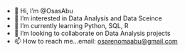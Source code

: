 - 👋 Hi, I’m @OsasAbu
- 👀 I’m interested in Data Analysis and Data Sceince
- 🌱 I’m currently learning Python, SQL, R
- 💞️ I’m looking to collaborate on Data Analysis projects
- 📫 How to reach me...email: osarenomaabu@gmail.com

<!---
OsasAbu/OsasAbu is a ✨ special ✨ repository because its `README.md` (this file) appears on your GitHub profile.
You can click the Preview link to take a look at your changes.
--->
